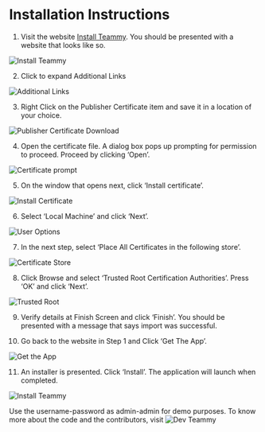 # Installation Instructions
1. Visit the website [Install Teammy](https://red-ocean-03ac4f710.azurestaticapps.net/). You should be presented with a website that looks like so.

![Install Teammy](/images/Screenshot&#32;2021-04-11&#32;110933.png?raw=true)


2. Click to expand Additional Links

![Additional Links](/images/InkedScreenshot&#32;2021-04-11&#32;110933_LI.jpg?raw=true)

3. Right Click on the Publisher Certificate item and save it in a location of your choice.

![Publisher Certificate Download](/images/Screenshot&#32;2021-04-11&#32;111514.png?raw=true)

4. Open the certificate file. A dialog box pops up prompting for permission to proceed. Proceed by clicking ‘Open’.

![Certificate prompt](/images/Screenshot&#32;2021-04-11&#32;111817.png?raw=true)

5. On the window that opens next, click ‘Install certificate’.

![Install Certificate](/images/Screenshot&#32;2021-04-11&#32;111908.png?raw=true)

6. Select ‘Local Machine’ and click ‘Next’.

![User Options](/images/Screenshot&#32;2021-04-11&#32;112155.png?raw=true)

7. In the next step, select ‘Place All Certificates in the following store’.

![Certificate Store](/images/Screenshot&#32;2021-04-11&#32;112717.png?raw=true)

8. Click Browse and select ‘Trusted Root Certification Authorities’. Press ‘OK’ and click ‘Next’.

![Trusted Root](/images/Screenshot&#32;2021-04-11&#32;112847.png?raw=true)

9. Verify details at Finish Screen and click ‘Finish’. You should be presented with a message that says import was successful.

10. Go back to the website in Step 1 and Click ‘Get The App’.

![Get the App](/images/Screenshot&#32;2021-04-11&#32;113243.png?raw=true)

11. An installer is presented. Click ‘Install’. The application will launch when completed.

![Install Teammy](/images/Screenshot&#32;2021-04-11&#32;114101.png?raw=true)
 
 Use the username-password as admin-admin for demo purposes.
 To know more about the code and the contributors, visit ![Dev Teammy](https://github.com/COMP231-001-Team-3/DevTeammy/)
